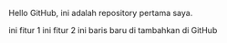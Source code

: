 Hello GitHub, ini adalah repository pertama saya.

ini fitur 1
ini fitur 2
ini baris baru di tambahkan di GitHub
